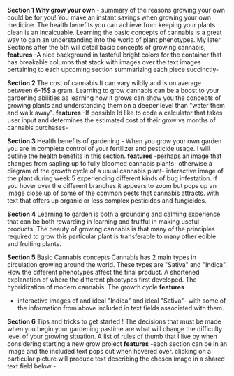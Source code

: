 **Section 1 Why grow your own** - 
summary of the reasons growing your own could be for you!
You make an instant savings when growing your own medicine. 
The health benefits you can achieve from keeping your plants clean is an incalcuable. Learning the basic concepts of cannabis is a great way to gain an understanding into the world of plant phenotypes. 
My later Sections after the 5th will detail basic concepts of growing cannabis, 
**features**
-A nice background in tasteful bright colors for the container that has breakable columns that stack with images over the text images pertaining to each upcoming section summarizing each piece succinctly-

**Section 2** 
The cost of cannabis It can vary wildly and is on average between 6-15$ a gram. Learning to grow cannabis can be a boost to your gardening abilities as learning how it grows can show you the concepts of growing plants and understanding them on a deeper level than "water them and walk away".
**features**
-If possible Id like to code a calculator that takes user input and determines the estimated cost of their grow vs months of cannabis purchases- 

**Section 3**
Health benefits of gardening -  When you grow your own garden you are in complete control of your fertilizer and pesticide usage. I will outline the health benefits in this section.
**features**
-perhaps an image that changes from sapling up to fully bloomed cannabis plants- otherwise a diagram of the growth cycle of a usual cannabis plant- interactive image of the plant during week 5 experiencing different kinds of bug infestation. if you hover over the different branches it appears to zoom but pops up an image close up of some of the common pests that cannabis attracts. with text that offers up organic or less complex pesticides and fungicides.

**Section 4**
Learning to garden is both a grounding and calming experience that can be both rewarding in learning and fruitful in making useful products. The beauty of growing cannabis is that many of the principles required to grow this particular plant is transferable to many other edible and fruiting plants. 

**Section 5**
Basic Cannabis concepts
Cannabis has 2 main types in circulation growing around the world. These types are "Sativa" and "Indica". How the different phenotypes affect the final product. A shortened explanation of where the different pheotypes first developed. The hybridization of modern cannabis. The growth cycle
**features**
- interactive images of and ideal "Indica" and ideal "Sativa"- with some of the information from above included in text fields associated with them.

**Section 6**
Tips and tricks to get started !
The decisions that must be made when you begin your gardening pastime are what will change the difficulty level of your growing situation. A list of rules of thumb that I live by when considering starting a new grow project
**features**
-each section can be in an image and the included text pops out when hovered over. clicking on a particular picture will produce text describing the chosen image in a shared text field below -